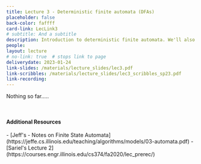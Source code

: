 ```yaml
---
title: Lecture 3 - Deterministic finite automata (DFAs)
placeholder: false
back-color: faffff
card-link: LecLink3
# subtitle: And a subtitle
description: Introduction to deterministic finite automata. We'll also discuss how to use DFAs to prove closure properties.
people:
layout: lecture
# no-link: true  # stops link to page 
deliverydate: 2023-01-24
link-slides: /materials/lecture_slides/lec3.pdf
link-scribbles: /materials/lecture_slides/lec3_scribbles_sp23.pdf
link-recording:
---
```


Nothing so far.....

&nbsp;
<h4>Additional Resources</h4>
- [Jeff's - Notes on Finite State Automata](https://jeffe.cs.illinois.edu/teaching/algorithms/models/03-automata.pdf)
- [Sariel's Lecture 2](https://courses.engr.illinois.edu/cs374/fa2020/lec_prerec/) 










